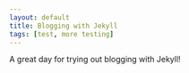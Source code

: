```yaml
---
layout: default
title: Blogging with Jekyll
tags: [test, more testing]
---
```


A great day for trying out blogging with Jekyll!

